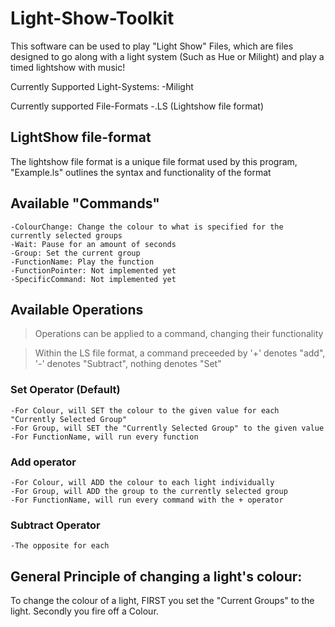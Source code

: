 # Light-Show-Toolkit

This software can be used to play "Light Show" Files, which are files designed to go along with a light system (Such as Hue or Milight) and play a timed lightshow with music!

Currently Supported Light-Systems: 
  -Milight

Currently supported File-Formats
  -.LS (Lightshow file format)
  
## LightShow file-format
The lightshow file format is a unique file format used by this program, "Example.ls" outlines the syntax and functionality of the format


## Available "Commands"
    -ColourChange: Change the colour to what is specified for the currently selected groups
    -Wait: Pause for an amount of seconds
    -Group: Set the current group 
    -FunctionName: Play the function
    -FunctionPointer: Not implemented yet
    -SpecificCommand: Not implemented yet
  
## Available Operations
>Operations can be applied to a command, changing their functionality

>Within the LS file format, a command preceeded by '+' denotes "add", '-' denotes "Subtract", nothing denotes "Set"

### Set Operator (Default)
    -For Colour, will SET the colour to the given value for each "Currently Selected Group" 
    -For Group, will SET the "Currently Selected Group" to the given value
    -For FunctionName, will run every function
    
### Add operator
    -For Colour, will ADD the colour to each light individually
    -For Group, will ADD the group to the currently selected group
    -For FunctionName, will run every command with the + operator
### Subtract Operator
    -The opposite for each

## General Principle of changing a light's colour:

To change the colour of a light, 
  FIRST you set the "Current Groups" to the light.
  Secondly you fire off a Colour. 
 
